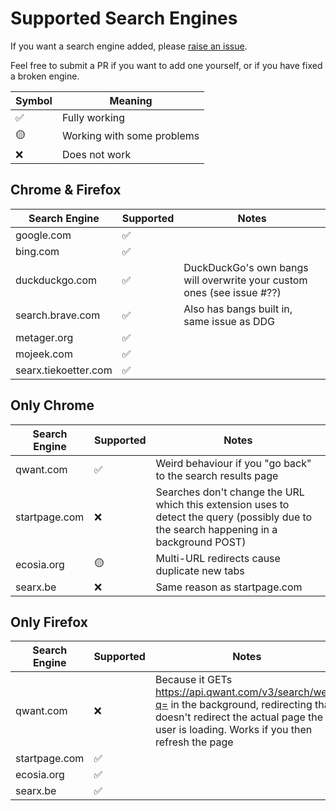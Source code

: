 # Supported Search Engines

If you want a search engine added, please [raise an issue](template).

Feel free to submit a PR if you want to add one yourself, or if you have fixed a broken engine.

Symbol | Meaning
---|---
✅ | Fully working
🟡 | Working with some problems
❌ | Does not work

## Chrome & Firefox

Search Engine | Supported | Notes
---|---|---
google.com | ✅ |
bing.com | ✅ |
duckduckgo.com | ✅ | DuckDuckGo's own bangs will overwrite your custom ones (see issue #??)
search.brave.com | ✅ | Also has bangs built in, same issue as DDG
metager.org | ✅ |
mojeek.com | ✅ |
searx.tiekoetter.com | ✅ |

## Only Chrome

Search Engine | Supported | Notes
---|---|---
qwant.com | ✅ | Weird behaviour if you "go back" to the search results page
startpage.com | ❌ | Searches don't change the URL which this extension uses to detect the query (possibly due to the search happening in a background POST)
ecosia.org | 🟡 | Multi-URL redirects cause duplicate new tabs
searx.be | ❌ | Same reason as startpage.com

## Only Firefox

Search Engine | Supported | Notes
---|---|---
qwant.com | ❌ | Because it GETs https://api.qwant.com/v3/search/web?q= in the background, redirecting that doesn't redirect the actual page the user is loading. Works if you then refresh the page
startpage.com | ✅ |
ecosia.org | ✅ |
searx.be | ✅ |
